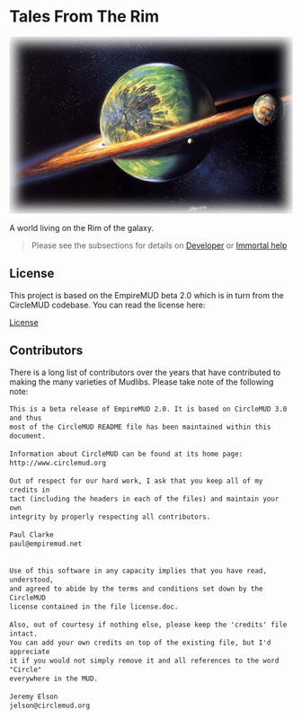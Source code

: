 # Tales From The Rim  

![Green Planet](greenplanet.png ':size=800')

A world living on the Rim of the galaxy.

> Please see the subsections for details on [Developer](/developer/README) or [Immortal help](/building/README)

## License

This project is based on the EmpireMUD beta 2.0 which is in turn from the CircleMUD codebase. You can read the license here:  

[License](https://github.com/h3lls/TalesFromTheRim/blob/master/doc/license.doc)  

## Contributors

There is a long list of contributors over the years that have contributed to making the many varieties of Mudlibs. Please take note of the following note:
```
This is a beta release of EmpireMUD 2.0. It is based on CircleMUD 3.0 and thus
most of the CircleMUD README file has been maintained within this document.

Information about CircleMUD can be found at its home page:
http://www.circlemud.org

Out of respect for our hard work, I ask that you keep all of my credits in
tact (including the headers in each of the files) and maintain your own
integrity by properly respecting all contributors.

Paul Clarke
paul@empiremud.net


Use of this software in any capacity implies that you have read, understood,
and agreed to abide by the terms and conditions set down by the CircleMUD
license contained in the file license.doc.

Also, out of courtesy if nothing else, please keep the 'credits' file intact.
You can add your own credits on top of the existing file, but I'd appreciate
it if you would not simply remove it and all references to the word "Circle"
everywhere in the MUD.

Jeremy Elson
jelson@circlemud.org
```
